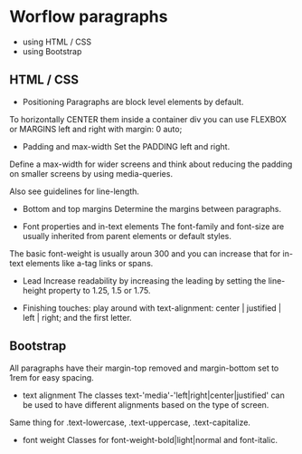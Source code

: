 # Worflow paragraphs
- using HTML / CSS
- using Bootstrap

## HTML / CSS
- Positioning
Paragraphs are block level elements by default. 

To horizontally CENTER them inside a container div you can use FLEXBOX or MARGINS left and right with margin: 0 auto;

- Padding and max-width
Set the PADDING left and right.

Define a max-width for wider screens and think about reducing the padding on smaller screens by using media-queries.

Also see guidelines for line-length.

- Bottom and top margins
Determine the margins between paragraphs. 

- Font properties and in-text elements
The font-family and font-size are usually inherited from parent elements or default styles.

The basic font-weight is usually aroun 300 and you can increase that for in-text elements like a-tag links or spans.

- Lead
Increase readability by increasing the leading by setting the line-height property to 1.25, 1.5 or 1.75.

- Finishing touches: play around with text-alignment: center | justified | left | right; and the first letter. 

## Bootstrap

All paragraphs have their margin-top removed and margin-bottom set to 1rem for easy spacing.

- text alignment
The classes text-'media'-'left|right|center|justified' can be used to have different alignments based on the type of screen.

Same thing for .text-lowercase, .text-uppercase, .text-capitalize.

- font weight
Classes for font-weight-bold|light|normal and font-italic.